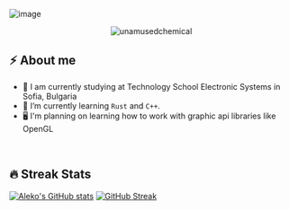 ![image](https://user-images.githubusercontent.com/61247544/173244965-66cb50f7-d9f9-47cb-9dbd-155f4172b98d.png)

<p align="center"> 
	<img src="https://komarev.com/ghpvc/?username=unamusedchemical&label=Profile%20views&color=0e75b6&style=plastic" alt="unamusedchemical" /> 
</p>

## :zap:  About me
- :school: I am currently studying at Technology School Electronic Systems in Sofia, Bulgaria
- :crab: I’m currently learning `Rust` and `C++`.
- :desktop_computer: I'm planning on learning how to work with graphic api libraries like OpenGL

<br>

## 🔥 Streak Stats
[![Aleko's GitHub stats](https://github-readme-stats.vercel.app/api?username=unamusedchemical&theme=algolia)](https://github.com/anuraghazra/github-readme-stats)
[![GitHub Streak](https://github-readme-streak-stats.herokuapp.com/?user=unamusedchemical)](https://git.io/streak-stats)

<br>

<!--START_SECTION:waka-->
<!--END_SECTION:waka-->

<!--
**unamusedchemical/unamusedchemical** is a ✨ _special_ ✨ repository because its `README.md` (this file) appears on your GitHub profile.

Here are some ideas to get you started:

- 🔭 I’m currently working on ...
- 🌱 I’m currently learning ...
- 👯 I’m looking to collaborate on ...
- 🤔 I’m looking for help with ...
- 💬 Ask me about ...
- 📫 How to reach me: ...
- 😄 Pronouns: ...
- ⚡ Fun fact: ...
-->
